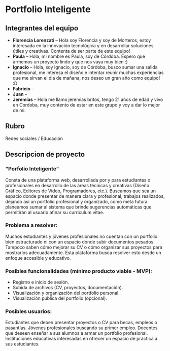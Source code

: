 # Portfolio Inteligente

## Integrantes del equipo

- **Florencia Lorenzati** – Hola soy Florencia y soy de Morteros, estoy interesada en la innovación tecnológica y en desarrollar soluciones útiles y creativas. Contenta de ser parte de este equipo!
- **Paula** – Hola, mi nombre es Paula, soy de Córdoba. Espero que armemos un proyecto lindo y que nos vaya muy bien :)
- **Ignacio** – Hola, soy Ignacio, soy de Córdoba, busco sumar una salida profesional, me interesa el diseño e intentar reunir muchas experiencias que me sirvan el dia de mañana, nos deseo un gran año como equipo! :D
- **Fabricio** – 
- **Juan** – 
- **Jeremías** – Hola me llamo  jeremias britos, tengo 21 años de edad y vivo en Cordoba, muy contento de estar en este grupo y voy a dar lo mejor de mi. 

## Rubro

Redes sociales / Educación

## Descripcion de proyecto
### "Porfolio Inteligente"
Consta de una plataforma web, desarrollada por y para estudiantes o profesionales en desarrollo de las áreas técnicas y creativas (Diseño Gráfico, Editores de Video, Programadores, etc.).
Buscamos que sea un espacio donde presentar de manera clara y profesional, trabajos realizados, dejando asi un portfolio profesional y organizado, como meta futura planeamos sumar al sistema que brinde sugerencias automáticas que permitirán al usuario afinar su curriculum vitae.

### Problema a resolver:
Muchos estudiantes y jóvenes profesionales no cuentan con un portfolio bien estructurado ni con un espacio donde subir documentos pesados.
Tampoco saben cómo mejorar su CV o cómo organizar sus proyectos para mostrarlos adecuadamente.
Esta plataforma busca resolver esto desde un enfoque accesible y educativo.

### Posibles funcionalidades (mínimo producto viable - MVP):
- Registro e inicio de sesión.
- Subida de archivos (CV, proyectos, documentación).
- Visualización y organización del portfolio personal.
- Visualización pública del portfolio (opcional).


### Posibles usuarios:
Estudiantes que deben presentar proyectos o CV para becas, empleos o pasantías.
Jóvenes profesionales buscando su primer empleo.
Docentes que deseen enseñar a sus alumnos a armar un portfolio profesional.
Instituciones educativas interesadas en ofrecer un espacio de práctica a sus estudiantes.


